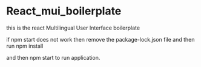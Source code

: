 # React_mui_boilerplate

this is the react Multilingual User Interface boilerplate

if npm start does not work then remove the package-lock.json file
and then run
npm install

and then npm start to run application.
